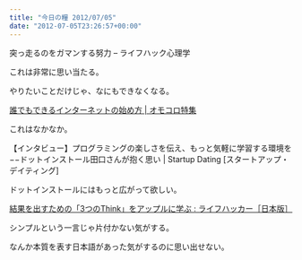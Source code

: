 ```yaml
---
title: "今日の糧 2012/07/05"
date: "2012-07-05T23:26:57+00:00"
---
```


  突っ走るのをガマンする努力 – ライフハック心理学

これは非常に思い当たる。

やりたいことだけじゃ、なにもできなくなる。

  [誰でもできるインターネットの始め方 | オモコロ特集](http://picup.omocoro.jp/?eid=1429)

これはなかなか。

  【インタビュー】プログラミングの楽しさを伝え、もっと気軽に学習する環境を−−ドットインストール田口さんが抱く思い | Startup Dating [スタートアップ・デイティング]

ドットインストールにはもっと広がって欲しい。

  [結果を出すための「3つのThink」をアップルに学ぶ : ライフハッカー［日本版］](http://www.lifehacker.jp/2012/06/120621thinksimple.html)

シンプルという一言じゃ片付かない気がする。

なんか本質を表す日本語があった気がするのに思い出せない。

